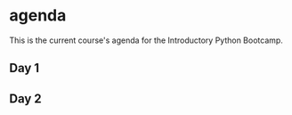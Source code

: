 # agenda
This is the current course's agenda for the Introductory Python Bootcamp.

## Day 1

## Day 2
